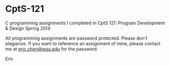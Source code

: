 # CptS-121
C programming assignments I completed in CptS 121: Program Development &amp; Design Spring 2014

All programming assignments are password protected. Please don't plagiarize. 
If you want to reference an assignment of mine, please contact me at eric.chen@wsu.edu for the password. 

Eric
